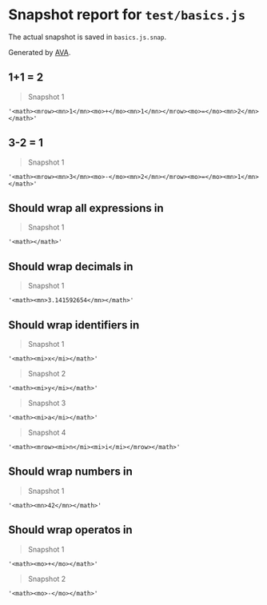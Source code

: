 # Snapshot report for `test/basics.js`

The actual snapshot is saved in `basics.js.snap`.

Generated by [AVA](https://ava.li).

## 1+1 = 2

> Snapshot 1

    '<math><mrow><mn>1</mn><mo>+</mo><mn>1</mn></mrow><mo>=</mo><mn>2</mn></math>'

## 3-2 = 1

> Snapshot 1

    '<math><mrow><mn>3</mn><mo>-</mo><mn>2</mn></mrow><mo>=</mo><mn>1</mn></math>'

## Should wrap all expressions in <math>

> Snapshot 1

    '<math></math>'

## Should wrap decimals in <mn>

> Snapshot 1

    '<math><mn>3.141592654</mn></math>'

## Should wrap identifiers in <mi>

> Snapshot 1

    '<math><mi>x</mi></math>'

> Snapshot 2

    '<math><mi>y</mi></math>'

> Snapshot 3

    '<math><mi>a</mi></math>'

> Snapshot 4

    '<math><mrow><mi>n</mi><mi>i</mi></mrow></math>'

## Should wrap numbers in <mn>

> Snapshot 1

    '<math><mn>42</mn></math>'

## Should wrap operatos in <mo>

> Snapshot 1

    '<math><mo>+</mo></math>'

> Snapshot 2

    '<math><mo>-</mo></math>'
